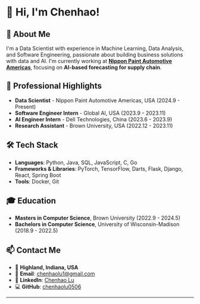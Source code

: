 # 👋 Hi, I'm Chenhao!

## 🚀 About Me
I'm a Data Scientist with experience in Machine Learning, Data Analysis, and Software Engineering, passionate about building business solutions with data and AI. I'm currently working at **[Nippon Paint Automotive Americas](https://www.nipponpaintamericas.com/)**, focusing on **AI-based forecasting for supply chain**.

## 💼 Professional Highlights
- **Data Scientist** - Nippon Paint Automotive Americas, USA (2024.9 - Present)
- **Software Engineer Intern** - Global AI, USA (2023.9 - 2023.11)
- **AI Engineer Intern** - Dell Technologies, China (2023.6 - 2023.9)
- **Research Assistant** - Brown University, USA (2022.12 - 2023.11)

## 🛠️ Tech Stack
- **Languages**: Python, Java, SQL, JavaScript, C, Go
- **Frameworks & Libraries**: PyTorch, TensorFlow, Darts, Flask, Django, React, Spring Boot
- **Tools**: Docker, Git

## 🎓 Education
- **Masters in Computer Science**, Brown University (2022.9 - 2024.5)
- **Bachelors in Computer Science**, University of Wisconsin-Madison (2018.9 - 2022.5)

## 📫 Contact Me
- 📍 **Highland, Indiana, USA**
- 📧 **Email**: chenhaolu1@gmail.com
- 💼 **LinkedIn**: [Chenhao Lu](https://www.linkedin.com/in/chenhaolu/)
- 💻 **GitHub**: [chenhaolu0506](https://github.com/chenhaolu0506)
---
